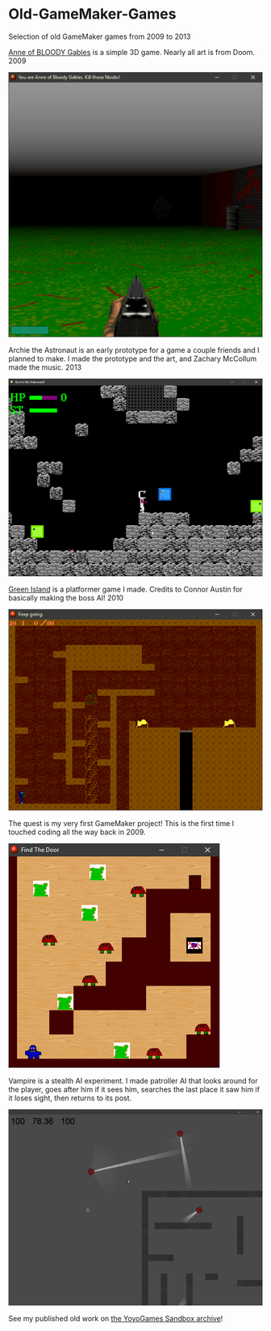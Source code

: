 # Old-GameMaker-Games
Selection of old GameMaker games from 2009 to 2013

[Anne of BLOODY Gables](https://web.archive.org/web/20141018050526/http://sandbox.yoyogames.com/games/113191-anne-of-bloody-gables) is a simple 3D game. Nearly all art is from Doom. 2009

![](https://github.com/tjcouch1/Old-GameMaker-Games/blob/master/anneofbloodygables.gif)

Archie the Astronaut is an early prototype for a game a couple friends and I planned to make. I made the prototype and the art, and Zachary McCollum made the music. 2013

![](https://github.com/tjcouch1/Old-GameMaker-Games/blob/master/archietheastronaut.gif)

[Green Island](https://web.archive.org/web/20141017114325/http://sandbox.yoyogames.com/games/123821-green-island) is a platformer game I made. Credits to Connor Austin for basically making the boss AI! 2010

![](https://github.com/tjcouch1/Old-GameMaker-Games/blob/master/greenisland.gif)

The quest is my very first GameMaker project! This is the first time I touched coding all the way back in 2009.

![](https://github.com/tjcouch1/Old-GameMaker-Games/blob/master/thequest.gif)

Vampire is a stealth AI experiment. I made patroller AI that looks around for the player, goes after him if it sees him, searches the last place it saw him if it loses sight, then returns to its post.

![](https://github.com/tjcouch1/Old-GameMaker-Games/blob/master/vampire.gif)

See my published old work on [the YoyoGames Sandbox archive](https://web.archive.org/web/20141015165631/http://sandbox.yoyogames.com/users/KaneStaff)!
